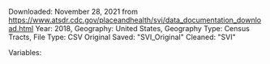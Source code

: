 Downloaded: November 28, 2021 from https://www.atsdr.cdc.gov/placeandhealth/svi/data_documentation_download.html
Year: 2018, Geography: United States, Geography Type: Census Tracts, File Type: CSV
Original Saved: "SVI_Original"
Cleaned: "SVI"

Variables: 
